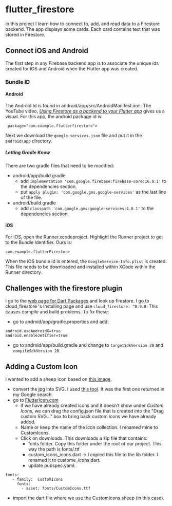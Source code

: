 # flutter_firestore

In this project I learn how to connect to, add, and read data to a Firestore backend.  The app displays some cards.  Each card contains text that was stored in Firestore.

## Connect iOS and Android
The first step in any Firebase backend app is to associate the unique ids created for iOS and Android when the Flutter app was created.
### Bundle ID
#### Android
The Android Id is found in android/app/src/AndroidManifest.xml.  The YouTube video, [_Using Firestore as a backend to your Flutter app_](https://www.youtube.com/watch?v=DqJ_KjFzL9I) gives us a visual.  For this app, the android package id is:  
```
 package="com.example.flutterfirestore">
 ```
 Next we download the `google-services.json` file and put it in the `android\app` directory.

 ##### Letting Gradle Know
There are two gradle files that need to be modified:
- android/app/build.gradle  
  - add `implementation 'com.google.firebase:firebase-core:16.0.1'` to the dependencies section.
  - put `apply plugin: 'com.google.gms.google-services'` as the last line of the file.  
- android/build.gradle  
  - add `classpath 'com.google.gms:google-services:4.0.1'` to the dependencies section.
 #### iOS
 For iOS, open the Runner.xcodeproject.  Highlight the Runner project to get to the Bundle Identifier.  Ours is:  
 ```
 com.example.flutterFirestore
 ```
 When the iOS bundle id is entered, the `GoogleService-Info.plist` is created.  This file needs to be downloaded and installed within XCode within the Runner directory.

## Challenges with the firestore plugin 

I go to the [web page for Dart Packages](https://pub.dartlang.org/) and look up firestore.  I go to cloud_firestore 's  Installing page and use `cloud_firestore: ^0.9.0`.  This causes compile and build problems.  To fix these:
- go to android/app/gradle.properties and add:  
```
android.useAndroidX=true
android.enableJetifier=true
```
- go to android/app/build.gradle and change to `targetSdkVersion 28` and `compileSdkVersion 28`
## Adding a Custom Icon
I wanted to add a sheep icon based on [this image](http://clipart-library.com/clipart/gce5AAAqi.htm). 
- convert the jpg into SVG.  I used [this tool](https://image.online-convert.com/convert-to-svg).  It was the first one returned in my Google search.
- go to [FlutterIcon.com](http://fluttericon.com/)
  -  if we have already created icons and it doesn't show under *Custom Icons*, we can drag the config.json file that is created into the "Drag custom SVG..." box to bring back custom icons we have already added.
  - Name or keep the name of the icon collection. I renamed mine to CustomIcons.
  - Click on downloads.  This downloads a zip file that contains:
    - fonts folder.  Copy this folder under the root of our project.  This way the path is fonts/<icons>.ttf
    - custom_icons_icons.dart -> I copied this file to the lib folder.  I renamed it to custome_icons.dart.
    - update pubspec.yaml:
```
fonts:
   - family:  CustomIcons
     fonts:
       - asset: fonts/CustomIcons.ttf
```
- import the dart file where we use the CustomIcons.sheep (in this case).
